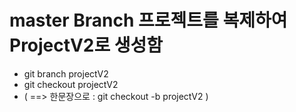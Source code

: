 # master Branch 프로젝트를 복제하여 ProjectV2로 생성함

* git branch projectV2
* git checkout projectV2
* ( ==> 한문장으로 : git checkout -b projectV2 )
